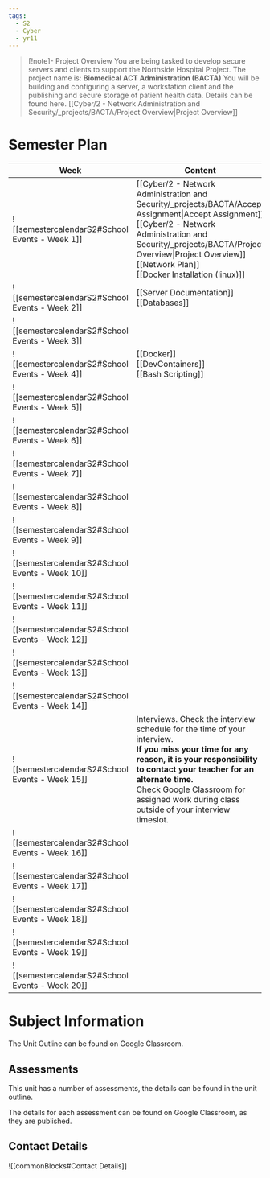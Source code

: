 ```yaml
---
tags:
  - S2
  - Cyber
  - yr11
---
```

> [!note]- Project Overview
> You are being tasked to develop secure servers and clients to support the Northside Hospital Project.
> The project name is: **Biomedical ACT Administration (BACTA)**
> You will be building and configuring a server, a workstation client and the publishing and secure storage of patient health data.
> Details can be found here. [[Cyber/2 - Network Administration and Security/_projects/BACTA/Project Overview|Project Overview]]

# Semester Plan


| Week                                            | Content                                                                                                                                                                                                                                                                                     | Submissions                    |
| ----------------------------------------------- | ------------------------------------------------------------------------------------------------------------------------------------------------------------------------------------------------------------------------------------------------------------------------------------------- | ------------------------------ |
| ![[semestercalendarS2#School Events - Week 1]]  | [[Cyber/2 - Network Administration and Security/_projects/BACTA/Accept Assignment\|Accept Assignment]]<br>[[Cyber/2 - Network Administration and Security/_projects/BACTA/Project Overview\|Project Overview]]<br>[[Network Plan]]<br>[[Docker Installation (linux)]]                       |                                |
| ![[semestercalendarS2#School Events - Week 2]]  | [[Server Documentation]]<br>[[Databases]]                                                                                                                                                                                                                                                   |                                |
| ![[semestercalendarS2#School Events - Week 3]]  |                                                                                                                                                                                                                                                                                             |                                |
| ![[semestercalendarS2#School Events - Week 4]]  | [[Docker]]<br>[[DevContainers]]<br>[[Bash Scripting]]                                                                                                                                                                                                                                       |                                |
| ![[semestercalendarS2#School Events - Week 5]]  |                                                                                                                                                                                                                                                                                             | **Wednesday** Assessment 1 Due |
| ![[semestercalendarS2#School Events - Week 6]]  |                                                                                                                                                                                                                                                                                             |                                |
| ![[semestercalendarS2#School Events - Week 7]]  |                                                                                                                                                                                                                                                                                             |                                |
| ![[semestercalendarS2#School Events - Week 8]]  |                                                                                                                                                                                                                                                                                             |                                |
| ![[semestercalendarS2#School Events - Week 9]]  |                                                                                                                                                                                                                                                                                             |                                |
| ![[semestercalendarS2#School Events - Week 10]] |                                                                                                                                                                                                                                                                                             |                                |
| ![[semestercalendarS2#School Events - Week 11]] |                                                                                                                                                                                                                                                                                             |                                |
| ![[semestercalendarS2#School Events - Week 12]] |                                                                                                                                                                                                                                                                                             | **Friday** Assessment 2 Due    |
| ![[semestercalendarS2#School Events - Week 13]] |                                                                                                                                                                                                                                                                                             |                                |
| ![[semestercalendarS2#School Events - Week 14]] |                                                                                                                                                                                                                                                                                             |                                |
| ![[semestercalendarS2#School Events - Week 15]] | Interviews. Check the interview schedule for the time of your interview.<br>**If you miss your time for any reason, it is your responsibility to contact your teacher for an alternate time.**<br>Check Google Classroom for assigned work during class outside of your interview timeslot. | **All Week** Interviews        |
| ![[semestercalendarS2#School Events - Week 16]] |                                                                                                                                                                                                                                                                                             |                                |
| ![[semestercalendarS2#School Events - Week 17]] |                                                                                                                                                                                                                                                                                             |                                |
| ![[semestercalendarS2#School Events - Week 18]] |                                                                                                                                                                                                                                                                                             |                                |
| ![[semestercalendarS2#School Events - Week 19]] |                                                                                                                                                                                                                                                                                             |                                |
| ![[semestercalendarS2#School Events - Week 20]] |                                                                                                                                                                                                                                                                                             |                                |

# Subject Information

The Unit Outline can be found on Google Classroom.

## Assessments

This unit has a number of assessments, the details can be found in the unit outline.

The details for each assessment can be found on Google Classroom, as they are published.

## Contact Details

![[commonBlocks#Contact Details]]
